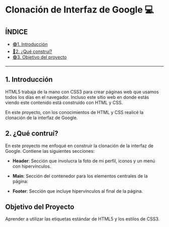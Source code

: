 # Clonación de Interfaz de Google 💻

## ÍNDICE

* [🟣1. Introducción](https://github.com/zamoranoross/clondegoogle/blob/main/README.md#1-introducci%C3%B3n)
* [🔵2. ¿Qué construí?](https://github.com/zamoranoross/clondegoogle/blob/main/README.md#2-qu%C3%A9-contru%C3%AD)
* [🟢3. Objetivo del proyecto](https://github.com/zamoranoross/clondegoogle/blob/main/README.md#objetivo-del-proyecto)

****

## 1. Introducción
HTML5 trabaja de la mano con CSS3 para crear páginas web que usamos todos los días en el navegador. Incluso este sitio web en donde estás viendo este contenido está construido con HTML y CSS.

En este proyecto, con los conocimientos de HTML y CSS realicé la clonación de la interfaz de Google.

## 2. ¿Qué contruí?
En este proyecto me enfoqué en construir la clonación de la interfaz de Google. Contiene las siguientes secciones:

* **Header**: Sección que involucra la foto de mi perfil, iconos y un menú con hipervínculos.

* **Main**: Sección del contenedor para los elementos centrales de la página: 

* **Footer**: Sección que incluye hipervínculos al final de la página.

## Objetivo del Proyecto
Aprender a utilizar las etiquetas estándar de HTML5 y los estilos de CSS3.
